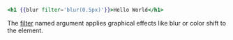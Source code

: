 ```handlebars
<h1 {{blur filter='blur(0.5px)'}}>Hello World</h1>
```

The [filter](https://developer.mozilla.org/en-US/docs/Web/CSS/filter) named argument applies graphical effects like blur or color shift to the element.
